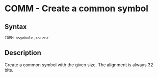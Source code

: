 # COMM - Create a common symbol

## Syntax
```assembly
COMM <symbol>,<size>
```

## Description
Create a common symbol with the given size.
The alignment is always 32 bits.
